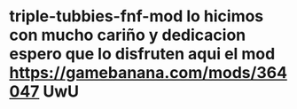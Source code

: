 # triple-tubbies-fnf-mod lo hicimos con mucho cariño y dedicacion espero que lo disfruten aqui el mod https://gamebanana.com/mods/364047 UwU 

